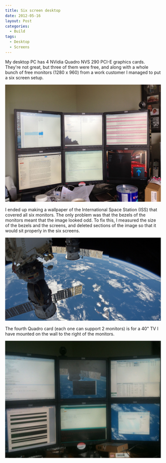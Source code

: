 ```yaml
---
title: Six screen desktop
date: 2012-05-16
layout: Post
categories:
  - Build
tags:
  - Desktop
  - Screens
---
```


My desktop PC has 4 NVidia Quadro NVS 290 PCI-E graphics cards. They're not great, but three of them were free, and along with a whole bunch of free monitors (1280 x 960) from a work customer I managed to put a six screen setup.

<!-- more -->

![Monitors](./IMG_2246.jpg)

I ended up making a wallpaper of the International Space Station (ISS) that covered all six monitors. The only problem was that the bezels of the monitors meant that the image looked odd. To fix this, I measured the size of the bezels and the screens, and deleted sections of the image so that it would sit properly in the six screens.

![ISS](./ISS.jpg)

The fourth Quadro card (each one can support 2 monitors) is for a 40" TV I have mounted on the wall to the right of the monitors.

![Monitors](./IMG_1932.jpg)
